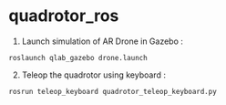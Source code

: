 # quadrotor_ros 

1. Launch simulation of AR Drone in Gazebo :
```
roslaunch qlab_gazebo drone.launch
```

2. Teleop the quadrotor using keyboard :
```
rosrun teleop_keyboard quadrotor_teleop_keyboard.py
```
